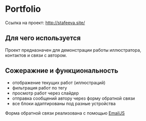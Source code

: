 # Portfolio

Ссылка на проект: <http://stafeeva.site/>

## Для чего используется

Проект предназначен для демонстрации работы иллюстратора, контактов и связи с автором.

## Сожеражние и функциональность

- отображение текущих работ (иллюстраций)
- фильтрация работ по тегу
- просмотр работ через слайдер
- отправка сообщений автору через форму обратной связи
- все блоки адаптированы под разные устройства

Форма обратной связи реализована с помощью  [EmailJS](https://www.emailjs.com/)
